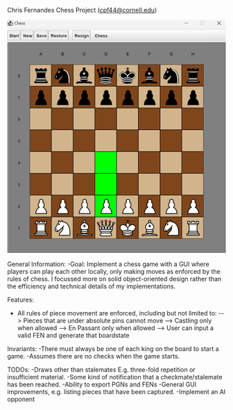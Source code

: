 Chris Fernandes Chess Project (cpf44@cornell.edu)

![Sample Image](icons/chessimg.jpeg)


General Information:
-Goal: Implement a chess game with a GUI where players can play each other locally,
only making moves as enforced by the rules of chess. I focussed more on solid object-oriented design
rather than the efficiency and technical details of my implementations.

Features:
- All rules of piece movement are enforced, including but not limited to:
--> Pieces that are under absolute pins cannot move
--> Castling only when allowed
--> En Passant only when allowed
--> User can input a valid FEN and generate that boardstate

Invariants:
-There must always be one of each king on the board to start a game.
-Assumes there are no checks when the game starts.

TODOs:
-Draws other than stalemates E.g. three-fold repetition or insufficient material.
-Some kind of notification that a checkmate/stalemate has been reached.
-Ability to export PGNs and FENs
-General GUI improvements, e.g. listing pieces that have been captured.
-Implement an AI opponent